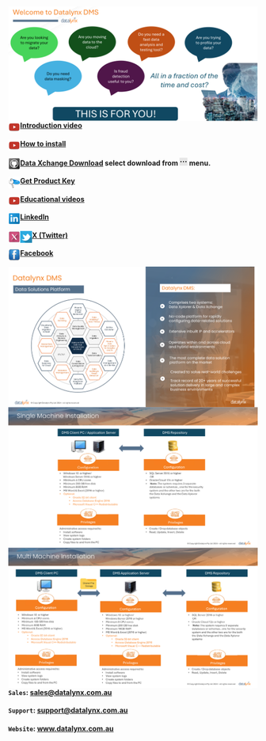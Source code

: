[<img src="https://github.com/Datalynx-Australia/Images/blob/main/IntroPg1.png"
     alt="Datalynx PG1"
     style="float: left; margin-right: 10px;" />](https://www.datalynx.com.au/)

#### [<img src="https://github.com/Datalynx-Australia/Images/blob/main/Youtube_24.png" align="left">](https://youtu.be/FVPMFWs-a_4) [Introduction video](https://youtu.be/FVPMFWs-a_4)
 
#### [<img src="https://github.com/Datalynx-Australia/Images/blob/main/Youtube_24.png" align="left">](https://youtu.be/htvMfII366c) [How to install](https://youtu.be/htvMfII366c)
 
#### [<img src="https://github.com/Datalynx-Australia/Images/blob/main/Github_24.png" align="left">](https://github.com/Datalynx-Australia/DMS-Data-Xchange/blob/main/DataXchange_Install_v12_0_0.zip) [Data Xchange Download](https://github.com/Datalynx-Australia/Images/blob/main/DataXchange_Install_v12_0_0.zip) select download from [<img src="https://github.com/Datalynx-Australia/Images/blob/main/Menu_16.png">](https://github.com/Datalynx-Australia/DMS-Data-Xchange/blob/main/DataXchange_Install_v12_0_0.zip)  menu.

#### [<img src="https://github.com/Datalynx-Australia/Images/blob/main/Signup_24.png" align="left">]([https://youtu.be/FVPMFWs-a_4](https://shorturl.at/dvJV8)) [Get Product Key](https://shorturl.at/dvJV8)
 
#### [<img src="https://github.com/Datalynx-Australia/Images/blob/main/Youtube_24.png" align="left">](https://www.youtube.com/@DatalynxAustralia) [Educational videos](https://www.youtube.com/@DatalynxAustralia)
 
####  [<img src="https://github.com/Datalynx-Australia/Images/blob/main/Linkedin_24.png" align="left">](https://www.linkedin.com/company/datalynx) [LinkedIn](https://www.linkedin.com/company/datalynx)
 
#### [<img src="https://github.com/Datalynx-Australia/Images/blob/main/X_24.png" align="left">](https://twitter.com/DatalynxAus) [<img src="https://github.com/Datalynx-Australia/Images/blob/main/Twitter_24.png" align="left">](https://twitter.com/DatalynxAus) [X (Twitter)](https://twitter.com/DatalynxAus)
 
#### [<img src="https://github.com/Datalynx-Australia/Images/blob/main/Facebook_24.png" align="left">](https://www.facebook.com/profile.php?id=61558087606463) [Facebook](https://www.facebook.com/profile.php?id=61558087606463)


[<img src="https://github.com/Datalynx-Australia/Images/blob/main/IntroPg2.png"
     alt="Datalynx PG2"
     style="float: left; margin-right: 10px;" />](https://www.datalynx.com.au/)

[<img src="https://github.com/Datalynx-Australia/Images/blob/main/IntroPg3.png"
     alt="Datalynx PG3"
     style="float: left; margin-right: 10px;" />](https://www.datalynx.com.au/)

[<img src="https://github.com/Datalynx-Australia/Images/blob/main/IntroPg4.png"
     alt="Datalynx PG4"
     style="float: left; margin-right: 10px;" />](https://www.datalynx.com.au/)


 #### `Sales`:   sales@datalynx.com.au     
 #### `Support`: support@datalynx.com.au     
 #### `Website`: www.datalynx.com.au
